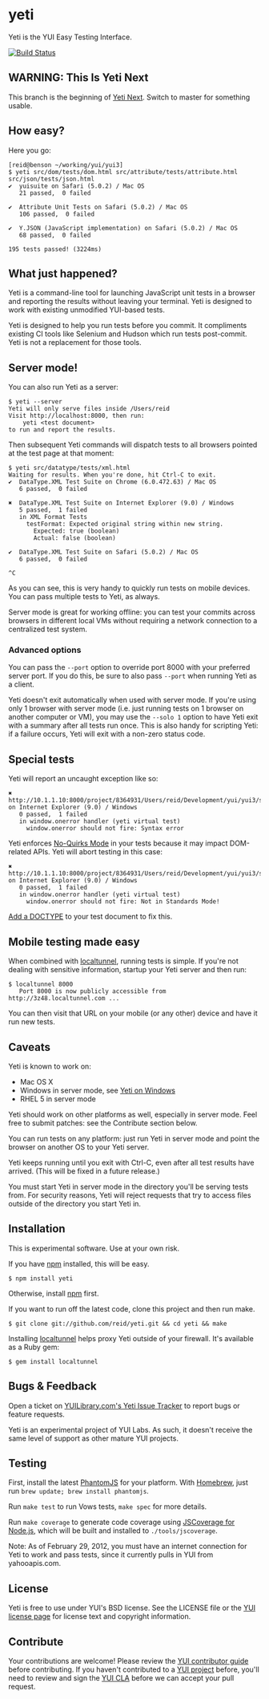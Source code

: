 yeti
====

Yeti is the YUI Easy Testing Interface.

[![Build Status](https://secure.travis-ci.org/reid/yeti.png?branch=next)](http://travis-ci.org/reid/yeti)

WARNING: This Is Yeti Next
--------------------------

This branch is the beginning of [Yeti Next][next]. Switch to master for something usable.

[next]: https://github.com/yui/yeti/wiki/Yeti-Next

How easy?
--------

Here you go:

    [reid@benson ~/working/yui/yui3]
    $ yeti src/dom/tests/dom.html src/attribute/tests/attribute.html src/json/tests/json.html
    ✔  yuisuite on Safari (5.0.2) / Mac OS
       21 passed,  0 failed

    ✔  Attribute Unit Tests on Safari (5.0.2) / Mac OS
       106 passed,  0 failed

    ✔  Y.JSON (JavaScript implementation) on Safari (5.0.2) / Mac OS
       68 passed,  0 failed

    195 tests passed! (3224ms)

What just happened?
-------------------

Yeti is a command-line tool for launching JavaScript unit tests in a browser and reporting the results without leaving your terminal. Yeti is designed to work with existing unmodified YUI-based tests.

Yeti is designed to help you run tests before you commit. It compliments existing CI tools like Selenium and Hudson which run tests post-commit. Yeti is not a replacement for those tools.

Server mode!
------------

You can also run Yeti as a server:

    $ yeti --server
    Yeti will only serve files inside /Users/reid
    Visit http://localhost:8000, then run:
        yeti <test document>
    to run and report the results.

Then subsequent Yeti commands will dispatch tests to all browsers pointed at the test page at that moment:

    $ yeti src/datatype/tests/xml.html
    Waiting for results. When you're done, hit Ctrl-C to exit.
    ✔  DataType.XML Test Suite on Chrome (6.0.472.63) / Mac OS
       6 passed,  0 failed

    ✖  DataType.XML Test Suite on Internet Explorer (9.0) / Windows
       5 passed,  1 failed
       in XML Format Tests
         testFormat: Expected original string within new string.
           Expected: true (boolean)
           Actual: false (boolean)

    ✔  DataType.XML Test Suite on Safari (5.0.2) / Mac OS
       6 passed,  0 failed

    ^C

As you can see, this is very handy to quickly run tests on mobile devices. You can pass multiple tests to Yeti, as always.

Server mode is great for working offline: you can test your commits across browsers in different local VMs without requiring a network connection to a centralized test system.

### Advanced options

You can pass the `--port` option to override port 8000 with your preferred server port. If you do this, be sure to also pass `--port` when running Yeti as a client.

Yeti doesn't exit automatically when used with server mode. If you're using only 1 browser with server mode (i.e. just running tests on 1 browser on another computer or VM), you may use the `--solo 1` option to have Yeti exit with a summary after all tests run once. This is also handy for scripting Yeti: if a failure occurs, Yeti will exit with a non-zero status code.

Special tests
-------------

Yeti will report an uncaught exception like so:

    ✖  http://10.1.1.10:8000/project/8364931/Users/reid/Development/yui/yui3/src/jsonp/tests/jsonp.html on Internet Explorer (9.0) / Windows
       0 passed,  1 failed
       in window.onerror handler (yeti virtual test)
         window.onerror should not fire: Syntax error

Yeti enforces [No-Quirks Mode][] in your tests because it may impact DOM-related APIs. Yeti will abort testing in this case:

    ✖  http://10.1.1.10:8000/project/8364931/Users/reid/Development/yui/yui3/src/test/tests/mock.html on Internet Explorer (9.0) / Windows
       0 passed,  1 failed
       in window.onerror handler (yeti virtual test)
         window.onerror should not fire: Not in Standards Mode!

[Add a DOCTYPE][doctype] to your test document to fix this.

Mobile testing made easy
------------------------

When combined with [localtunnel][], running tests is simple. If you're not dealing with sensitive information, startup your Yeti server and then run:

    $ localtunnel 8000
       Port 8000 is now publicly accessible from http://3z48.localtunnel.com ...

You can then visit that URL on your mobile (or any other) device and have it run new tests.

Caveats
-------

Yeti is known to work on:

 - Mac OS X
 - Windows in server mode, see [Yeti on Windows][win]
 - RHEL 5 in server mode

Yeti should work on other platforms as well, especially in server mode. Feel free to submit patches: see the Contribute section below.

You can run tests on any platform: just run Yeti in server mode and point the browser on another OS to your Yeti server.

Yeti keeps running until you exit with Ctrl-C, even after all test results have arrived. (This will be fixed in a future release.)

You must start Yeti in server mode in the directory you'll be serving tests from. For security reasons, Yeti will reject requests that try to access files outside of the directory you start Yeti in.

Installation
------------

This is experimental software. Use at your own risk.

If you have [npm][] installed, this will be easy.

    $ npm install yeti

Otherwise, install [npm][] first.

If you want to run off the latest code, clone this project and then run make.

    $ git clone git://github.com/reid/yeti.git && cd yeti && make

Installing [localtunnel][] helps proxy Yeti outside of your firewall. It's available as a Ruby gem:

    $ gem install localtunnel

Bugs & Feedback
---------------

Open a ticket on [YUILibrary.com's Yeti Issue Tracker][issues] to report bugs or feature requests.

Yeti is an experimental project of YUI Labs. As such, it doesn't receive the same level of support as other mature YUI projects.

Testing
-------

First, install the latest [PhantomJS][] for your platform. With [Homebrew][], just run `brew update; brew install phantomjs`.

Run `make test` to run Vows tests, `make spec` for more details.

Run `make coverage` to generate code coverage using [JSCoverage for Node.js][jsc], which will be built and installed to `./tools/jscoverage`.

Note: As of February 29, 2012, you must have an internet connection for Yeti to work and pass tests, since it currently pulls in YUI from yahooapis.com.

License
-------

Yeti is free to use under YUI's BSD license. See the LICENSE file or the [YUI license page][license] for license text and copyright information.

Contribute
----------

Your contributions are welcome! Please review the [YUI contributor guide][CLA] before contributing. If you haven't contributed to a [YUI project][YUI] before, you'll need to review and sign the [YUI CLA][CLA] before we can accept your pull request.

  [PhantomJS]: http://phantomjs.org/
  [jsc]: https://github.com/visionmedia/node-jscoverage
  [jspec]: http://github.com/visionmedia/jspec
  [localtunnel]: http://localtunnel.com/
  [Homebrew]: http://github.com/mxcl/homebrew
  [node]: http://nodejs.org/
  [npm]: http://npmjs.org/
  [win]: https://github.com/reid/yeti/wiki/Yeti-on-Windows
  [issues]: http://yuilibrary.com/projects/yeti/newticket
  [Vows]: http://vowsjs.org/
  [license]: http://yuilibrary.com/license/
  [CLA]: http://yuilibrary.com/contribute/cla/
  [YUI]: http://yuilibrary.com/
  [doctype]: http://www.whatwg.org/specs/web-apps/current-work/multipage/syntax.html#the-doctype
  [No-Quirks Mode]: http://www.whatwg.org/specs/web-apps/current-work/multipage/dom.html#no-quirks-mode
